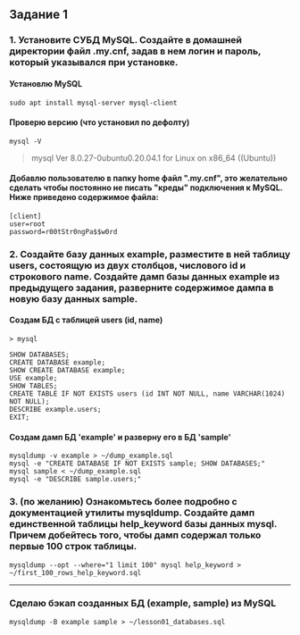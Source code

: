 ## Задание 1
### 1. Установите СУБД MySQL. Создайте в домашней директории файл .my.cnf, задав в нем логин и пароль, который указывался при установке.

#### Установлю MySQL
~~~
sudo apt install mysql-server mysql-client
~~~

#### Проверю версию (что установил по дефолту)
~~~
mysql -V
~~~

> mysql  Ver 8.0.27-0ubuntu0.20.04.1 for Linux on x86_64 ((Ubuntu))

#### Добавлю пользователю в папку home файл ".my.cnf", это желательно сделать чтобы постоянно не писать "креды" подключения к MySQL. Ниже приведено содержимое файла:

~~~
[client]
user=root
password=r00tStr0ngPa$$w0rd
~~~


### 2. Создайте базу данных example, разместите в ней таблицу users, состоящую из двух столбцов, числового id и строкового name. Создайте дамп базы данных example из предыдущего задания, разверните содержимое дампа в новую базу данных sample.

#### Создам БД с таблицей users (id, name)

~~~
> mysql

SHOW DATABASES;
CREATE DATABASE example;
SHOW CREATE DATABASE example;
USE example;
SHOW TABLES;
CREATE TABLE IF NOT EXISTS users (id INT NOT NULL, name VARCHAR(1024) NOT NULL);
DESCRIBE example.users;
EXIT;
~~~

#### Создам дамп БД 'example' и разверну его в БД 'sample'

~~~
mysqldump -v example > ~/dump_example.sql
mysql -e "CREATE DATABASE IF NOT EXISTS sample; SHOW DATABASES;"
mysql sample < ~/dump_example.sql
mysql -e "DESCRIBE sample.users;"
~~~

### 3. (по желанию) Ознакомьтесь более подробно с документацией утилиты mysqldump. Создайте дамп единственной таблицы help_keyword базы данных mysql. Причем добейтесь того, чтобы дамп содержал только первые 100 строк таблицы.

~~~
mysqldump --opt --where="1 limit 100" mysql help_keyword > ~/first_100_rows_help_keyword.sql
~~~

----


### Сделаю бэкап созданных БД (example, sample) из MySQL
~~~
mysqldump -B example sample > ~/lesson01_databases.sql
~~~
